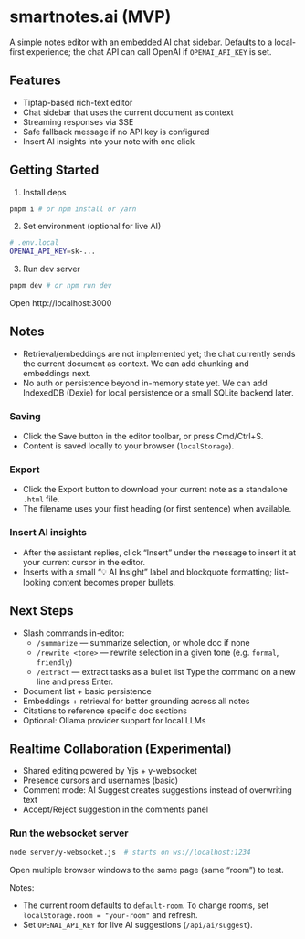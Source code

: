 # smartnotes.ai (MVP)

A simple notes editor with an embedded AI chat sidebar. Defaults to a local-first experience; the chat API can call OpenAI if `OPENAI_API_KEY` is set.

## Features
- Tiptap-based rich-text editor
- Chat sidebar that uses the current document as context
- Streaming responses via SSE
- Safe fallback message if no API key is configured
- Insert AI insights into your note with one click

## Getting Started

1) Install deps

```bash
pnpm i # or npm install or yarn
```

2) Set environment (optional for live AI)

```bash
# .env.local
OPENAI_API_KEY=sk-...
```

3) Run dev server

```bash
pnpm dev # or npm run dev
```

Open http://localhost:3000

## Notes
- Retrieval/embeddings are not implemented yet; the chat currently sends the current document as context. We can add chunking and embeddings next.
- No auth or persistence beyond in-memory state yet. We can add IndexedDB (Dexie) for local persistence or a small SQLite backend later.

### Saving
- Click the Save button in the editor toolbar, or press Cmd/Ctrl+S.
- Content is saved locally to your browser (`localStorage`).

### Export
- Click the Export button to download your current note as a standalone `.html` file.
- The filename uses your first heading (or first sentence) when available.

### Insert AI insights
- After the assistant replies, click “Insert” under the message to insert it at your current cursor in the editor.
- Inserts with a small “💡 AI Insight” label and blockquote formatting; list-looking content becomes proper bullets.

<!-- Upload functionality is temporarily disabled while we refine converters. -->

## Next Steps
- Slash commands in-editor:
  - `/summarize` — summarize selection, or whole doc if none
  - `/rewrite <tone>` — rewrite selection in a given tone (e.g. `formal`, `friendly`)
  - `/extract` — extract tasks as a bullet list
  Type the command on a new line and press Enter.
- Document list + basic persistence
- Embeddings + retrieval for better grounding across all notes
- Citations to reference specific doc sections
- Optional: Ollama provider support for local LLMs
## Realtime Collaboration (Experimental)
- Shared editing powered by Yjs + y-websocket
- Presence cursors and usernames (basic)
- Comment mode: AI Suggest creates suggestions instead of overwriting text
- Accept/Reject suggestion in the comments panel

### Run the websocket server
```bash
node server/y-websocket.js  # starts on ws://localhost:1234
```

Open multiple browser windows to the same page (same “room”) to test.

Notes:
- The current room defaults to `default-room`. To change rooms, set `localStorage.room = "your-room"` and refresh.
- Set `OPENAI_API_KEY` for live AI suggestions (`/api/ai/suggest`).
